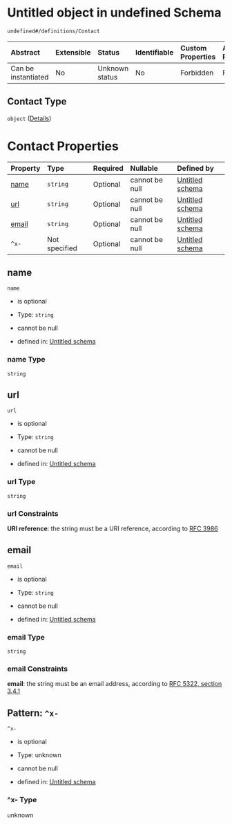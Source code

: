 # Untitled object in undefined Schema

```txt
undefined#/definitions/Contact
```



| Abstract            | Extensible | Status         | Identifiable | Custom Properties | Additional Properties | Access Restrictions | Defined In                                                          |
| :------------------ | :--------- | :------------- | :----------- | :---------------- | :-------------------- | :------------------ | :------------------------------------------------------------------ |
| Can be instantiated | No         | Unknown status | No           | Forbidden         | Forbidden             | none                | [test1.schema.json*](json/test1.schema.json "open original schema") |

## Contact Type

`object` ([Details](test1-definitions-contact.md))

# Contact Properties

| Property        | Type          | Required | Nullable       | Defined by                                                                                                                  |
| :-------------- | :------------ | :------- | :------------- | :-------------------------------------------------------------------------------------------------------------------------- |
| [name](#name)   | `string`      | Optional | cannot be null | [Untitled schema](test1-definitions-contact-properties-name.md "undefined#/definitions/Contact/properties/name")            |
| [url](#url)     | `string`      | Optional | cannot be null | [Untitled schema](test1-definitions-contact-properties-url.md "undefined#/definitions/Contact/properties/url")              |
| [email](#email) | `string`      | Optional | cannot be null | [Untitled schema](test1-definitions-contact-properties-email.md "undefined#/definitions/Contact/properties/email")          |
| `^x-`           | Not specified | Optional | cannot be null | [Untitled schema](test1-definitions-contact-patternproperties-x-.md "undefined#/definitions/Contact/patternProperties/^x-") |

## name



`name`

*   is optional

*   Type: `string`

*   cannot be null

*   defined in: [Untitled schema](test1-definitions-contact-properties-name.md "undefined#/definitions/Contact/properties/name")

### name Type

`string`

## url



`url`

*   is optional

*   Type: `string`

*   cannot be null

*   defined in: [Untitled schema](test1-definitions-contact-properties-url.md "undefined#/definitions/Contact/properties/url")

### url Type

`string`

### url Constraints

**URI reference**: the string must be a URI reference, according to [RFC 3986](https://tools.ietf.org/html/rfc3986 "check the specification")

## email



`email`

*   is optional

*   Type: `string`

*   cannot be null

*   defined in: [Untitled schema](test1-definitions-contact-properties-email.md "undefined#/definitions/Contact/properties/email")

### email Type

`string`

### email Constraints

**email**: the string must be an email address, according to [RFC 5322, section 3.4.1](https://tools.ietf.org/html/rfc5322 "check the specification")

## Pattern: `^x-`



`^x-`

*   is optional

*   Type: unknown

*   cannot be null

*   defined in: [Untitled schema](test1-definitions-contact-patternproperties-x-.md "undefined#/definitions/Contact/patternProperties/^x-")

### ^x- Type

unknown
